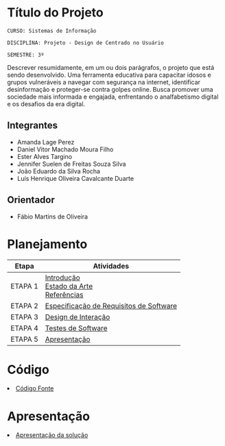 # Título do Projeto

`CURSO: Sistemas de Informação`

`DISCIPLINA: Projeto - Design de Centrado no Usuário`

`SEMESTRE: 3º`

Descrever resumidamente, em um ou dois parágrafos, o projeto que está sendo desenvolvido.
Uma ferramenta educativa para capacitar idosos e grupos vulneráveis a navegar com segurança na internet, identificar desinformação e proteger-se contra golpes online. Busca promover uma sociedade mais informada e engajada, enfrentando o analfabetismo digital e os desafios da era digital.
## Integrantes

* Amanda Lage Perez
* Daniel Vitor Machado Moura Filho
* Ester Alves Targino
* Jennifer Suelen de Freitas Souza Silva
* João Eduardo da Silva Rocha
* Luís Henrique Oliveira Cavalcante Duarte


## Orientador

* Fábio Martins de Oliveira

# Planejamento

| Etapa         | Atividades |
|  :----:   | ----------- |
| ETAPA 1         |[Introdução](docs/introducao.md) <br> [Estado da Arte](docs/estado.md) <br> [Referências](docs/referencias.md) |
| ETAPA 2         |[Especificação de Requisitos de Software](docs/especificacao.md) |
| ETAPA 3         |[Design de Interação](docs/design.md) |
| ETAPA 4        |[Testes de Software](docs/testes.md) |
| ETAPA 5         | [Apresentação](docs/apresentacao.md) |


# Código

<li><a href="src/codigo.md"> Código Fonte</a></li>

# Apresentação

<li><a href="docs/apresentacao.md"> Apresentação da solução</a></li>
